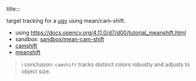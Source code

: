 title:::

target tracking for a [ugv](https://github.com/kamangir/bluer-ugv/blob/main/bluer_ugv/docs/bluer_swallow) using mean/cam-shift.


- using https://docs.opencv.org/4.11.0/d7/d00/tutorial_meanshift.html
- sandbox: [sandbox/mean-cam-shift](../../../sandbox/mean-cam-shift)
- [camshift](./camshift.md)
- [meanshift](./meanshift.md)

> ℹ️ conclusion: `camshift` tracks distinct colors robustly and adjusts to object size.